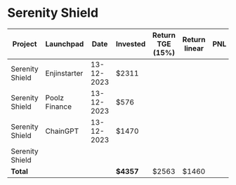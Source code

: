 # Serenity Shield



<table data-full-width="true"><thead><tr><th width="157">Project</th><th width="138">Launchpad</th><th width="132">Date</th><th width="133">Invested</th><th width="168">Return TGE (15%)</th><th width="140">Return linear</th><th>PNL</th></tr></thead><tbody><tr><td>Serenity Shield</td><td>Enjinstarter</td><td>13-12-2023</td><td>$2311</td><td></td><td></td><td></td></tr><tr><td>Serenity Shield</td><td>Poolz Finance</td><td>13-12-2023</td><td>$576</td><td></td><td></td><td></td></tr><tr><td>Serenity Shield</td><td>ChainGPT</td><td>13-12-2023</td><td>$1470</td><td></td><td></td><td></td></tr><tr><td>Serenity Shield</td><td></td><td></td><td></td><td></td><td></td><td></td></tr><tr><td><strong>Total</strong></td><td></td><td></td><td><strong>$4357</strong></td><td>$2563</td><td>$1460</td><td></td></tr></tbody></table>

